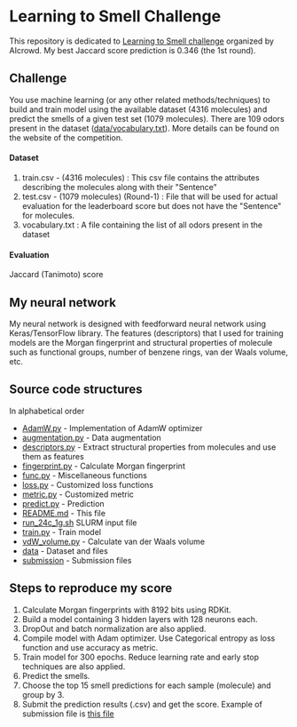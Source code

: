 # Learning to Smell Challenge

This repository is dedicated to [Learning to Smell challenge](https://www.aicrowd.com/challenges/learning-to-smell) organized by AIcrowd. My best Jaccard score prediction is 0.346 (the 1st round).

## Challenge

You use machine learning (or any other related methods/techniques) to build and train model using the available dataset (4316 molecules) and predict the smells of a given test set (1079 molecules). There are 109 odors present in the dataset ([data/vocabulary.txt](data/vocabulary.txt)). More details can be found on the website of the competition.

#### Dataset
1. train.csv - (4316 molecules) : This csv file contains the attributes describing the molecules along with their "Sentence"
2. test.csv - (1079 molecules) (Round-1) : File that will be used for actual evaluation for the leaderboard score but does not have the "Sentence" for molecules.
3. vocabulary.txt : A file containing the list of all odors present in the dataset

#### Evaluation

Jaccard (Tanimoto) score

## My neural network

My neural network is designed with feedforward neural network using Keras/TensorFlow library. The features (descriptors) that I used for training models are the Morgan fingerprint and structural properties of molecule such as functional groups, number of benzene rings, van der Waals volume, etc.

## Source code structures

In alphabetical order

- [AdamW.py](AdamW.py) - Implementation of AdamW optimizer
- [augmentation.py](augmentation.py) - Data augmentation
- [descriptors.py](descriptors.py) - Extract structural properties from molecules and use them as features
- [fingerprint.py](fingerprint.py) - Calculate Morgan fingerprint
- [func.py](func.py) - Miscellaneous functions
- [loss.py](loss.py) - Customized loss functions
- [metric.py](metric.py) - Customized metric
- [predict.py](predict.py) - Prediction
- [README.md](README.md) - This file
- [run_24c_1g.sh](run_24c_1g.sh) SLURM input file
- [train.py](train.py) - Train model
- [vdW_volume.py](vdW_volume.py) - Calculate van der Waals volume
- [data](data) - Dataset and files
- [submission](submission) - Submission files

## Steps to reproduce my score

1. Calculate Morgan fingerprints with 8192 bits using RDKit.
2. Build a model containing 3 hidden layers with 128 neurons each.
3. DropOut and batch normalization are also applied.
4. Compile model with Adam optimizer. Use Categorical entropy as loss function and use accuracy as metric.
5. Train model for 300 epochs. Reduce learning rate and early stop techniques are also applied.
6. Predict the smells.
7. Choose the top 15 smell predictions for each sample (molecule) and group by 3.
8. Submit the prediction results (.csv) and get the score. Example of submission file is [this file](data/submission/RK_1/submission.csv)
